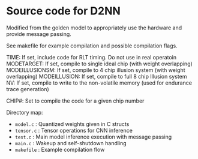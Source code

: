 # Source code for D2NN

Modified from the golden model to appropriately use the hardware and provide message passing. 

See makefile for example compilation and possible compilation flags.

TIME: If set, include code for RLT timing. Do not use in real operatoin
MODETARGET: If set, compile to single ideal chip (with weight overlapping)
MODEILLUSIONSM: If set, compile to 4 chip illusion system (with weight overlapping)
MODEILLUSION: If set, compile to full 8 chip Illusion system
NV: If set, compile to write to the non-volatile memory (used for endurance trace generation)

CHIP#: Set to compile the code for a given chip number

Directory map:
- `model.c` : Quantized weights given in C structs
- `tensor.c` : Tensor operations for CNN inference
- `test.c` : Main model inference execution with message passing
- `main.c` : Wakeup and self-shutdown handling
- `makefile` : Example compilation flow

